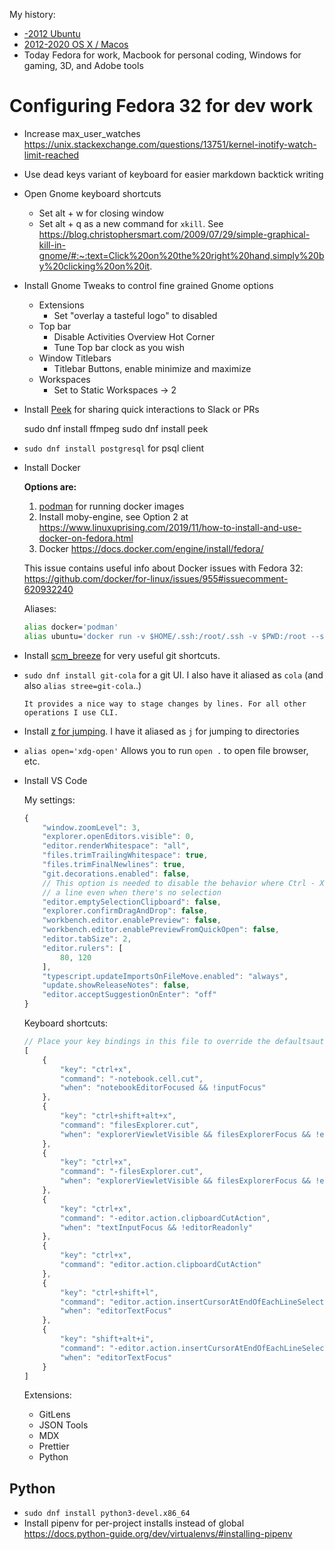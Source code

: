 
My history:

* [-2012 Ubuntu](https://apple.stackexchange.com/questions/68848/switching-from-ubuntu-to-os-x-and-im-lost)
* [2012-2020 OS X / Macos](https://gist.github.com/kimmobrunfeldt/350f4898d1b82cf10bce)
* Today Fedora for work, Macbook for personal coding, Windows for gaming, 3D, and Adobe tools



# Configuring Fedora 32 for dev work

* Increase max_user_watches https://unix.stackexchange.com/questions/13751/kernel-inotify-watch-limit-reached
* Use dead keys variant of keyboard for easier markdown backtick writing
* Open Gnome keyboard shortcuts
    * Set alt + w for closing window
    * Set alt + q as a new command for `xkill`. See https://blog.christophersmart.com/2009/07/29/simple-graphical-kill-in-gnome/#:~:text=Click%20on%20the%20right%20hand,simply%20by%20clicking%20on%20it.
    
* Install Gnome Tweaks to control fine grained Gnome options
    * Extensions
        * Set "overlay a tasteful logo" to disabled
    * Top bar
        * Disable Activities Overview Hot Corner
        * Tune Top bar clock as you wish
    * Window Titlebars
        * Titlebar Buttons, enable minimize and maximize
    * Workspaces
        * Set to Static Workspaces -> 2
* Install [Peek](https://github.com/phw/peek) for sharing quick interactions to Slack or PRs

    sudo dnf install ffmpeg
    sudo dnf install peek

* `sudo dnf install postgresql` for psql client

* Install Docker

    **Options are:**
    
    1. [podman](https://podman.io/) for running docker images 
    1. Install moby-engine, see Option 2 at https://www.linuxuprising.com/2019/11/how-to-install-and-use-docker-on-fedora.html
    1. Docker https://docs.docker.com/engine/install/fedora/

    This issue contains useful info about Docker issues with Fedora 32: https://github.com/docker/for-linux/issues/955#issuecomment-620932240
    
    Aliases:
    
    ```bash
    alias docker='podman'
    alias ubuntu='docker run -v $HOME/.ssh:/root/.ssh -v $PWD:/root --security-opt label=disable -w /root --rm -i -t kimmobrunfeldt/ubuntu /bin/bash'
    ```

* Install [scm_breeze](https://github.com/scmbreeze/scm_breeze) for very useful git shortcuts.

* `sudo dnf install git-cola` for a git UI. I also have it aliased as `cola` (and also `alias stree=git-cola`..)
   
      It provides a nice way to stage changes by lines. For all other operations I use CLI.
      
* Install [z for jumping](https://github.com/rupa/z). I have it aliased as `j` for jumping to directories
* `alias open='xdg-open'` Allows you to run `open .` to open file browser, etc.
* Install VS Code

   My settings:
   ```js
   {
       "window.zoomLevel": 3,
       "explorer.openEditors.visible": 0,
       "editor.renderWhitespace": "all",
       "files.trimTrailingWhitespace": true,
       "files.trimFinalNewlines": true,
       "git.decorations.enabled": false,
       // This option is needed to disable the behavior where Ctrl - X cuts
       // a line even when there's no selection
       "editor.emptySelectionClipboard": false,
       "explorer.confirmDragAndDrop": false,
       "workbench.editor.enablePreview": false,
       "workbench.editor.enablePreviewFromQuickOpen": false,
       "editor.tabSize": 2,
       "editor.rulers": [
           80, 120
       ],
       "typescript.updateImportsOnFileMove.enabled": "always",
       "update.showReleaseNotes": false,
       "editor.acceptSuggestionOnEnter": "off"
   }
   ```
   
   
   Keyboard shortcuts:
   ```js
   // Place your key bindings in this file to override the defaultsauto[]
   [
       {
           "key": "ctrl+x",
           "command": "-notebook.cell.cut",
           "when": "notebookEditorFocused && !inputFocus"
       },
       {
           "key": "ctrl+shift+alt+x",
           "command": "filesExplorer.cut",
           "when": "explorerViewletVisible && filesExplorerFocus && !explorerResourceIsRoot && !inputFocus"
       },
       {
           "key": "ctrl+x",
           "command": "-filesExplorer.cut",
           "when": "explorerViewletVisible && filesExplorerFocus && !explorerResourceIsRoot && !inputFocus"
       },
       {
           "key": "ctrl+x",
           "command": "-editor.action.clipboardCutAction",
           "when": "textInputFocus && !editorReadonly"
       },
       {
           "key": "ctrl+x",
           "command": "editor.action.clipboardCutAction"
       },
       {
           "key": "ctrl+shift+l",
           "command": "editor.action.insertCursorAtEndOfEachLineSelected",
           "when": "editorTextFocus"
       },
       {
           "key": "shift+alt+i",
           "command": "-editor.action.insertCursorAtEndOfEachLineSelected",
           "when": "editorTextFocus"
       }
   ]
   ```
   
   Extensions:
   * GitLens
   * JSON Tools
   * MDX
   * Prettier
   * Python
   
   

## Python

* `sudo dnf install python3-devel.x86_64`
* Install pipenv for per-project installs instead of global https://docs.python-guide.org/dev/virtualenvs/#installing-pipenv


